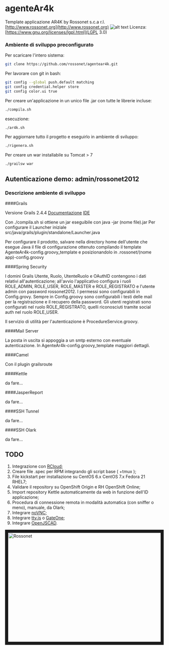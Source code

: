 # agenteAr4k
Template applicazione AR4K
by Rossonet s.c.a r.l.
[http://www.rossonet.org](http://www.rossonet.org)
![alt text](http://www.rossonet.org/wp-content/uploads/2015/01/logoRossonet4.png "Rossonet")
Licenza: [https://www.gnu.org/licenses/lgpl.html](LGPL 3.0)

### Ambiente di sviluppo preconfigurato

Per scaricare l'intero sistema:
```bash
git clone https://github.com/rossonet/agentear4k.git
```
Per lavorare con git in bash:
```bash
git config --global push.default matching
git config credential.helper store
git config color.ui true
```

Per creare un'applicazione in un unico file .jar con tutte le librerie incluse:
```bash
./compila.sh
```
esecuzione:
```bash
./ar4k.sh
```

Per aggiornare tutto il progetto e eseguirlo in ambiente di sviluppo:
```bash
./rigenera.sh
```

Per creare un war installabile su Tomcat > 7
```bash
./grailsw war
```

## Autenticazione demo: admin/rossonet2012

### Descrizione ambiente di sviluppo

####Grails

Versione Grails 2.4.4
[Documentazione](https://grails.org/documentation.html)
[IDE](http://spring.io/tools/ggts)

Con ./compila.sh si ottiene un jar eseguibile con java -jar (nome file).jar
Per configurare il Launcher iniziale src/java/grails/plugin/standalone/Launcher.java

Per configurare il prodotto, salvare nella directory home dell'utente che esegue Java il file di configurazione ottenuto compilando il template AgenteAr4k-config.groovy_template e posizionandolo in .rossonet/(nome app)-config.groovy

####Spring Security

I domini Grails Utente, Ruolo, UtenteRuolo e OAuthID contengono i dati relativi all'autenticazione;
all'avvio l'applicativo configura i ruoli ROLE_ADMIN, ROLE_USER, ROLE_MASTER e ROLE_REGISTRATO e l'utente admin con password rossonet2012.
I permessi sono configurabili in Config.grovy. Sempre in Config.groovy sono configurabili i testi delle mail per la registrazione e il recupero della password.
Gli utenti registrati sono configurati nel ruolo ROLE_REGISTRATO, quelli riconosciuti tramite social auth nel ruolo ROLE_USER.

Il servizio di utilità per l'autenticazione è ProcedureService.groovy.

####Mail Server

La posta in uscita si appoggia a un smtp esterno con eventuale autenticazione. In AgenteAr4k-config.groovy_template maggiori dettagli.

####Camel

Con il plugin grailsroute

####Kettle

da fare...

####JasperReport

da fare...

####SSH Tunnel

da fare...

####SSH Olark

da fare...

## TODO

1. Integrazione con [RCloud](https://github.com/rossonet/Strumenti-RCloud);
2. Creare file .spec per RPM integrando gli script base ( +tmux );
3. File kickstart per installazione su CentOS 6.x CentOS 7.x Fedora 21 RHEL7;
4. Validare il repository su OpenShift Origin e RH OpenShift Online;
6. Import repository Kettle automaticamente da web in funzione dell'ID applicazione;
7. Procedura di connessione remota in modalità automatica (con sniffer o meno), manuale, da Olark;
9. Integrare [noVNC](https://github.com/kanaka/noVNC);
10. Integrare [tty.js](https://github.com/chjj/tty.js) o [GateOne](https://github.com/liftoff/GateOne);
11. Integrare [OpenJSCAD](https://github.com/Spiritdude/OpenJSCAD.org).

<a href="http://www.youtube.com/watch?feature=player_embedded&v=r47CTqU6F4g
" target="_blank"><img src="http://img.youtube.com/vi/r47CTqU6F4g/0.jpg" 
alt="Rossonet" width="640" height="360" border="10" /></a>
